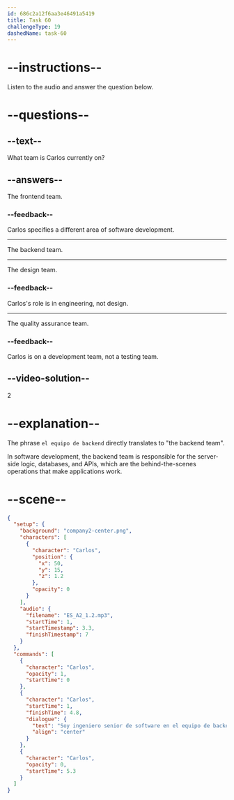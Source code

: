 ```yaml
---
id: 686c2a12f6aa3e46491a5419
title: Task 60
challengeType: 19
dashedName: task-60
---
```


<!-- (Audio) Carlos: Soy ingeniero senior de software en el equipo de backend. -->

# --instructions--

Listen to the audio and answer the question below.

# --questions--

## --text--

What team is Carlos currently on?

## --answers--

The frontend team.

### --feedback--

Carlos specifies a different area of software development.

---

The backend team.

---

The design team.

### --feedback--

Carlos's role is in engineering, not design.

---

The quality assurance team.

### --feedback--

Carlos is on a development team, not a testing team.

## --video-solution--

2

# --explanation--

The phrase `el equipo de backend` directly translates to "the backend team".

In software development, the backend team is responsible for the server-side logic, databases, and APIs, which are the behind-the-scenes operations that make applications work.

# --scene--

```json
{
  "setup": {
    "background": "company2-center.png",
    "characters": [
      {
        "character": "Carlos",
        "position": {
          "x": 50,
          "y": 15,
          "z": 1.2
        },
        "opacity": 0
      }
    ],
    "audio": {
      "filename": "ES_A2_1.2.mp3",
      "startTime": 1,
      "startTimestamp": 3.3,
      "finishTimestamp": 7
    }
  },
  "commands": [
    {
      "character": "Carlos",
      "opacity": 1,
      "startTime": 0
    },
    {
      "character": "Carlos",
      "startTime": 1,
      "finishTime": 4.8,
      "dialogue": {
        "text": "Soy ingeniero senior de software en el equipo de backend.",
        "align": "center"
      }
    },
    {
      "character": "Carlos",
      "opacity": 0,
      "startTime": 5.3
    }
  ]
}
```
